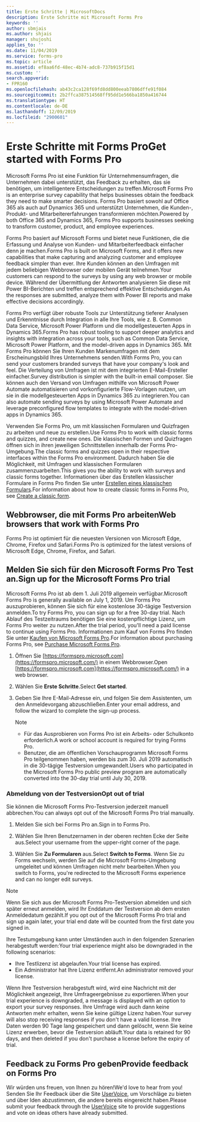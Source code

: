 ```yaml
---
title: Erste Schritte | MicrosoftDocs
description: Erste Schritte mit Microsoft Forms Pro
keywords: ''
author: sbmjais
ms.author: shjais
manager: shujoshi
applies_to: ''
ms.date: 11/04/2019
ms.service: forms-pro
ms.topic: article
ms.assetid: ef8aa6fd-48ec-4b74-adc8-737b915f15d1
ms.custom: ''
search.appverid:
- FPR160
ms.openlocfilehash: ab43c2ca128f69fd8dd800eeab7806dffe91f084
ms.sourcegitcommit: 2b2ffca387514568ff95dd1e566ba1850a416744
ms.translationtype: HT
ms.contentlocale: de-DE
ms.lasthandoff: 12/09/2019
ms.locfileid: "2900601"
---
```

# <a name="get-started-with-forms-pro"></a><span data-ttu-id="708fd-103">Erste Schritte mit Forms Pro</span><span class="sxs-lookup"><span data-stu-id="708fd-103">Get started with Forms Pro</span></span>

<span data-ttu-id="708fd-104">Microsoft Forms Pro ist eine Funktion für Unternehmensumfragen, die Unternehmen dabei unterstützt, das Feedback zu erhalten, das sie benötigen, um intelligentere Entscheidungen zu treffen.</span><span class="sxs-lookup"><span data-stu-id="708fd-104">Microsoft Forms Pro is an enterprise survey capability that helps businesses obtain the feedback they need to make smarter decisions.</span></span> <span data-ttu-id="708fd-105">Forms Pro basiert sowohl auf Office 365 als auch auf Dynamics 365 und unterstützt Unternehmen, die Kunden-, Produkt- und Mitarbeitererfahrungen transformieren möchten.</span><span class="sxs-lookup"><span data-stu-id="708fd-105">Powered by both Office 365 and Dynamics 365, Forms Pro supports businesses seeking to transform customer, product, and employee experiences.</span></span>

<span data-ttu-id="708fd-106">Forms Pro basiert auf Microsoft Forms und bietet neue Funktionen, die die Erfassung und Analyse von Kunden- und Mitarbeiterfeedback einfacher denn je machen.</span><span class="sxs-lookup"><span data-stu-id="708fd-106">Forms Pro is built on Microsoft Forms, and it offers new capabilities that make capturing and analyzing customer and employee feedback simpler than ever.</span></span> <span data-ttu-id="708fd-107">Ihre Kunden können an den Umfragen mit jedem beliebigen Webbrowser oder mobilen Gerät teilnehmen.</span><span class="sxs-lookup"><span data-stu-id="708fd-107">Your customers can respond to the surveys by using any web browser or mobile device.</span></span> <span data-ttu-id="708fd-108">Während der Übermittlung der Antworten analysieren Sie diese mit Power BI-Berichten und treffen entsprechend effektive Entscheidungen.</span><span class="sxs-lookup"><span data-stu-id="708fd-108">As the responses are submitted, analyze them with Power BI reports and make effective decisions accordingly.</span></span>

<span data-ttu-id="708fd-109">Forms Pro verfügt über robuste Tools zur Unterstützung tieferer Analysen und Erkenntnisse durch Integration in alle Ihre Tools, wie z. B. Common Data Service, Microsoft Power Platform und die modellgesteuerten Apps in Dynamics 365.</span><span class="sxs-lookup"><span data-stu-id="708fd-109">Forms Pro has robust tooling to support deeper analytics and insights with integration across your tools, such as Common Data Service, Microsoft Power Platform, and the model-driven apps in Dynamics 365.</span></span> <span data-ttu-id="708fd-110">Mit Forms Pro können Sie Ihren Kunden Markenumfragen mit dem Erscheinungsbild Ihres Unternehmens senden.</span><span class="sxs-lookup"><span data-stu-id="708fd-110">With Forms Pro, you can send your customers branded surveys that have your company's look and feel.</span></span> <span data-ttu-id="708fd-111">Die Verteilung von Umfragen ist mit dem integrierten E-Mail-Ersteller einfacher.</span><span class="sxs-lookup"><span data-stu-id="708fd-111">Survey distribution is simpler with the built-in email composer.</span></span> <span data-ttu-id="708fd-112">Sie können auch den Versand von Umfragen mithilfe von Microsoft Power Automate automatisieren und vorkonfigurierte Flow-Vorlagen nutzen, um sie in die modellgesteuerten Apps in Dynamics 365 zu integrieren.</span><span class="sxs-lookup"><span data-stu-id="708fd-112">You can also automate sending surveys by using Microsoft Power Automate and leverage preconfigured flow templates to integrate with the model-driven apps in Dynamics 365.</span></span>

<span data-ttu-id="708fd-113">Verwenden Sie Forms Pro, um mit klassischen Formularen und Quizfragen zu arbeiten und neue zu erstellen.</span><span class="sxs-lookup"><span data-stu-id="708fd-113">Use Forms Pro to work with classic forms and quizzes, and create new ones.</span></span> <span data-ttu-id="708fd-114">Die klassischen Formen und Quizfragen öffnen sich in ihren jeweiligen Schnittstellen innerhalb der Forms Pro-Umgebung.</span><span class="sxs-lookup"><span data-stu-id="708fd-114">The classic forms and quizzes open in their respective interfaces within the Forms Pro environment.</span></span> <span data-ttu-id="708fd-115">Dadurch haben Sie die Möglichkeit, mit Umfragen und klassischen Formularen zusammenzuarbeiten.</span><span class="sxs-lookup"><span data-stu-id="708fd-115">This gives you the ability to work with surveys and classic forms together.</span></span> <span data-ttu-id="708fd-116">Informationen über das Erstellen klassischer Formulare in Forms Pro finden Sie unter [Erstellen eines klassischen Formulars](create-classic-form.md).</span><span class="sxs-lookup"><span data-stu-id="708fd-116">For information about how to create classic forms in Forms Pro, see [Create a classic form](create-classic-form.md).</span></span>

## <a name="web-browsers-that-work-with-forms-pro"></a><span data-ttu-id="708fd-117">Webbrowser, die mit Forms Pro arbeiten</span><span class="sxs-lookup"><span data-stu-id="708fd-117">Web browsers that work with Forms Pro</span></span>

<span data-ttu-id="708fd-118">Forms Pro ist optimiert für die neuesten Versionen von Microsoft Edge, Chrome, Firefox und Safari.</span><span class="sxs-lookup"><span data-stu-id="708fd-118">Forms Pro is optimized for the latest versions of Microsoft Edge, Chrome, Firefox, and Safari.</span></span>

## <a name="sign-up-for-the-microsoft-forms-pro-trial"></a><span data-ttu-id="708fd-119">Melden Sie sich für den Microsoft Forms Pro Test an.</span><span class="sxs-lookup"><span data-stu-id="708fd-119">Sign up for the Microsoft Forms Pro trial</span></span>

<span data-ttu-id="708fd-120">Microsoft Forms Pro ist ab dem 1. Juli 2019 allgemein verfügbar.</span><span class="sxs-lookup"><span data-stu-id="708fd-120">Microsoft Forms Pro is generally available on July 1, 2019.</span></span> <span data-ttu-id="708fd-121">Um Forms Pro auszuprobieren, können Sie sich für eine kostenlose 30-tägige Testversion anmelden.</span><span class="sxs-lookup"><span data-stu-id="708fd-121">To try Forms Pro, you can sign up for a free 30-day trial.</span></span> <span data-ttu-id="708fd-122">Nach Ablauf des Testzeitraums benötigen Sie eine kostenpflichtige Lizenz, um Forms Pro weiter zu nutzen.</span><span class="sxs-lookup"><span data-stu-id="708fd-122">After the trial period, you'll need a paid license to continue using Forms Pro.</span></span> <span data-ttu-id="708fd-123">Informationen zum Kauf von Forms Pro finden Sie unter [Kaufen von Microsoft Forms Pro](purchase.md).</span><span class="sxs-lookup"><span data-stu-id="708fd-123">For information about purchasing Forms Pro, see [Purchase Microsoft Forms Pro](purchase.md).</span></span>

1. <span data-ttu-id="708fd-124">Öffnen Sie [https://formspro.microsoft.com](https://formspro.microsoft.com/) in einem Webbrowser.</span><span class="sxs-lookup"><span data-stu-id="708fd-124">Open [https://formspro.microsoft.com](https://formspro.microsoft.com/) in a web browser.</span></span>

2. <span data-ttu-id="708fd-125">Wählen Sie **Erste Schritte**.</span><span class="sxs-lookup"><span data-stu-id="708fd-125">Select **Get started**.</span></span>

3. <span data-ttu-id="708fd-126">Geben Sie Ihre E-Mail-Adresse ein, und folgen Sie dem Assistenten, um den Anmeldevorgang abzuschließen.</span><span class="sxs-lookup"><span data-stu-id="708fd-126">Enter your email address, and follow the wizard to complete the sign-up process.</span></span>

   > [!NOTE]
   > - <span data-ttu-id="708fd-127">Für das Ausprobieren von Forms Pro ist ein Arbeits- oder Schulkonto erforderlich.</span><span class="sxs-lookup"><span data-stu-id="708fd-127">A work or school account is required for trying Forms Pro.</span></span>
   > - <span data-ttu-id="708fd-128">Benutzer, die am öffentlichen Vorschauprogramm Microsoft Forms Pro teilgenommen haben, werden bis zum 30. Juli 2019 automatisch in die 30-tägige Testversion umgewandelt.</span><span class="sxs-lookup"><span data-stu-id="708fd-128">Users who participated in the Microsoft Forms Pro public preview program are automatically converted into the 30-day trial until July 30, 2019.</span></span>  

### <a name="opt-out-of-trial"></a><span data-ttu-id="708fd-129">Abmeldung von der Testversion</span><span class="sxs-lookup"><span data-stu-id="708fd-129">Opt out of trial</span></span>

<span data-ttu-id="708fd-130">Sie können die Microsoft Forms Pro-Testversion jederzeit manuell abbrechen.</span><span class="sxs-lookup"><span data-stu-id="708fd-130">You can always opt out of the Microsoft Forms Pro trial manually.</span></span>

1. <span data-ttu-id="708fd-131">Melden Sie sich bei Forms Pro an.</span><span class="sxs-lookup"><span data-stu-id="708fd-131">Sign in to Forms Pro.</span></span>

2. <span data-ttu-id="708fd-132">Wählen Sie Ihren Benutzernamen in der oberen rechten Ecke der Seite aus.</span><span class="sxs-lookup"><span data-stu-id="708fd-132">Select your username from the upper-right corner of the page.</span></span>

3. <span data-ttu-id="708fd-133">Wählen Sie **Zu Formularen** aus.</span><span class="sxs-lookup"><span data-stu-id="708fd-133">Select **Switch to Forms**.</span></span> <span data-ttu-id="708fd-134">Wenn Sie zu Forms wechseln, werden Sie auf die Microsoft Forms-Umgebung umgeleitet und können Umfragen nicht mehr bearbeiten.</span><span class="sxs-lookup"><span data-stu-id="708fd-134">When you switch to Forms, you're redirected to the Microsoft Forms experience and can no longer edit surveys.</span></span>

> [!NOTE]
> <span data-ttu-id="708fd-135">Wenn Sie sich aus der Microsoft Forms Pro-Testversion abmelden und sich später erneut anmelden, wird Ihr Enddatum der Testversion ab dem ersten Anmeldedatum gezählt.</span><span class="sxs-lookup"><span data-stu-id="708fd-135">If you opt out of the Microsoft Forms Pro trial and sign up again later, your trial end date will be counted from the first date you signed in.</span></span>

<span data-ttu-id="708fd-136">Ihre Testumgebung kann unter Umständen auch in den folgenden Szenarien herabgestuft werden:</span><span class="sxs-lookup"><span data-stu-id="708fd-136">Your trial experience might also be downgraded in the following scenarios:</span></span>

- <span data-ttu-id="708fd-137">Ihre Testlizenz ist abgelaufen.</span><span class="sxs-lookup"><span data-stu-id="708fd-137">Your trial license has expired.</span></span>
- <span data-ttu-id="708fd-138">Ein Administrator hat Ihre Lizenz entfernt.</span><span class="sxs-lookup"><span data-stu-id="708fd-138">An administrator removed your license.</span></span>

<span data-ttu-id="708fd-139">Wenn Ihre Testversion herabgestuft wird, wird eine Nachricht mit der Möglichkeit angezeigt, Ihre Umfrageergebnisse zu exportieren.</span><span class="sxs-lookup"><span data-stu-id="708fd-139">When your trial experience is downgraded, a message is displayed with an option to export your survey responses.</span></span> <span data-ttu-id="708fd-140">Ihre Umfrage wird auch dann keine Antworten mehr erhalten, wenn Sie keine gültige Lizenz haben.</span><span class="sxs-lookup"><span data-stu-id="708fd-140">Your survey will also stop receiving responses if you don't have a valid license.</span></span> <span data-ttu-id="708fd-141">Ihre Daten werden 90 Tage lang gespeichert und dann gelöscht, wenn Sie keine Lizenz erwerben, bevor die Testversion abläuft.</span><span class="sxs-lookup"><span data-stu-id="708fd-141">Your data is retained for 90 days, and then deleted if you don't purchase a license before the expiry of trial.</span></span>

## <a name="provide-feedback-on-forms-pro"></a><span data-ttu-id="708fd-142">Feedback zu Forms Pro geben</span><span class="sxs-lookup"><span data-stu-id="708fd-142">Provide feedback on Forms Pro</span></span>

<span data-ttu-id="708fd-143">Wir würden uns freuen, von Ihnen zu hören!</span><span class="sxs-lookup"><span data-stu-id="708fd-143">We'd love to hear from you!</span></span> <span data-ttu-id="708fd-144">Senden Sie Ihr Feedback über die Site [UserVoice](https://microsoftforms.uservoice.com/forums/386451-welcome-to-microsoft-forms-suggestion-box?category_id=357997), um Vorschläge zu bieten und über Iden abzustimmen, die andere bereits eingereicht haben.</span><span class="sxs-lookup"><span data-stu-id="708fd-144">Please submit your feedback through the [UserVoice](https://microsoftforms.uservoice.com/forums/386451-welcome-to-microsoft-forms-suggestion-box?category_id=357997) site to provide suggestions and vote on ideas others have already submitted.</span></span>
